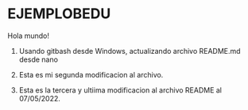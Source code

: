 # EJEMPLOBEDU

Hola mundo!

1. Usando gitbash desde Windows, actualizando archivo README.md desde nano

2. Esta es mi segunda modificacion al archivo.

3. Esta es la tercera y ultiima modificacion al archivo README al 07/05/2022.

